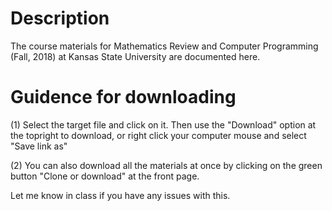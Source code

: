# Description
The course materials for Mathematics Review and Computer Programming (Fall, 2018) at Kansas State University are documented here. 

# Guidence for downloading
 
 (1) Select the target file and click on it. Then use the "Download" option at the topright to download, or right click your computer mouse and select "Save link as"
 
 (2) You can also download all the materials at once by clicking on the green button "Clone or download" at the front page. 
 
 Let me know in class if you have any issues with this. 

